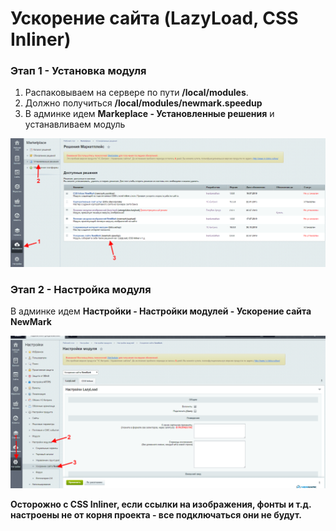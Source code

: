 # Ускорение сайта (LazyLoad, CSS Inliner) #

### Этап 1 - Установка модуля ###

1. Распаковываем на сервере по пути **/local/modules**.
2. Должно получиться **/local/modules/newmark.speedup**
3. В админке идем **Markeplace - Установленные решения** и устанавливаем модуль


![Шаг 1](/readme_images/speedup1.png)

### Этап 2 - Настройка модуля ###

В админке идем **Настройки - Настройки модулей - Ускорение сайта NewMark**

![Шаг 2](/readme_images/speedup2.png)

**Осторожно с CSS Inliner, если ссылки на изображения, фонты и т.д. настроены не от корня проекта - все подключаться они не будут.**